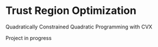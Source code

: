# Trust Region Optimization 

Quadratically Constrained Quadratic Programming with CVX 

Project in progress 
